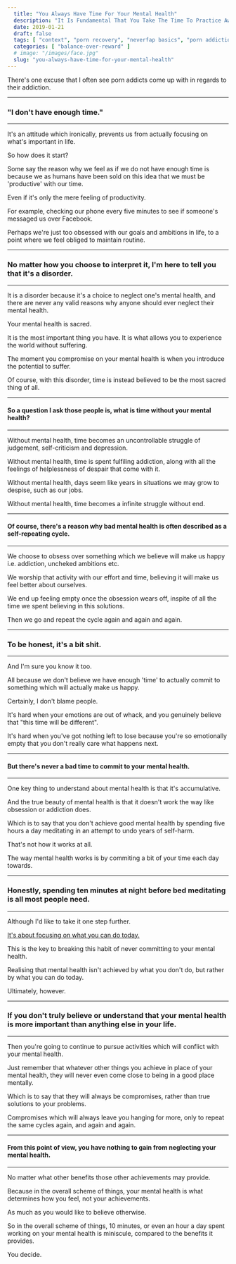 ```yaml
---
  title: "You Always Have Time For Your Mental Health"
  description: "It Is Fundamental That You Take The Time To Practice Awareness And Perspective Exercises Which Will Help You Overcome Porn. Otherwise, You Don't Stand A Chance."
  date: 2019-01-21
  draft: false
  tags: [ "context", "porn recovery", "neverfap basics", "porn addiction", "addiction", "awareness", "nofap", "neverfap", "neverfap deluxe", "neverfap basics" ]
  categories: [ "balance-over-reward" ]
  # image: "/images/face.jpg"
  slug: "you-always-have-time-for-your-mental-health"
---
```


<!-- Will probably need edit/revise -->

There's one excuse that I often see porn addicts come up with in regards to their addiction. 

<hr />

### "I don't have enough time."

<hr />

It's an attitude which ironically, prevents us from actually focusing on what's important in life.

So how does it start?

Some say the reason why we feel as if we do not have enough time is because we as humans have been sold on this idea that we must be 'productive' with our time.

Even if it's only the mere feeling of productivity. 

For example, checking our phone every five minutes to see if someone's messaged us over Facebook.

Perhaps we're just too obsessed with our goals and ambitions in life, to a point where we feel obliged to maintain routine. 

<hr />

### No matter how you choose to interpret it, I'm here to tell you that it's a disorder.

<hr />

It is a disorder because it's a choice to neglect one's mental health, and there are never any valid reasons why anyone should ever neglect their mental health.

Your mental health is sacred. 

It is the most important thing you have. It is what allows you to experience the world without suffering.

The moment you compromise on your mental health is when you introduce the potential to suffer. 

Of course, with this disorder, time is instead believed to be the most sacred thing of all. 

<hr />

#### So a question I ask those people is, what is time without your mental health?

<hr />

Without mental health, time becomes an uncontrollable struggle of judgement, self-criticism and depression. 

Without mental health, time is spent fulfiling addiction, along with all the feelings of helplessness of despair that come with it. 

Without mental health, days seem like years in situations we may grow to despise, such as our jobs. 

Without mental health, time becomes a infinite struggle without end.

<hr />

#### Of course, there's a reason why bad mental health is often described as a self-repeating cycle.

<hr />

We choose to obsess over something which we believe will make us happy i.e. addiction, uncheked ambitions etc.

We worship that activity with our effort and time, believing it will make us feel better about ourselves.

We end up feeling empty once the obsession wears off, inspite of all the time we spent believing in this solutions.

Then we go and repeat the cycle again and again and again. 

<hr />

### To be honest, it's a bit shit.

<hr />

And I'm sure you know it too.

All because we don't believe we have enough 'time' to actually commit to something which will actually make us happy. 

Certainly, I don't blame people.

It's hard when your emotions are out of whack, and you genuinely believe that "this time will be different".

It's hard when you've got nothing left to lose because you're so emotionally empty that you don't really care what happens next.

<hr />

#### But there's never a bad time to commit to your mental health.

<hr />

One key thing to understand about mental health is that it's accumulative.

And the true beauty of mental health is that it doesn't work the way like obsession or addiction does. 

Which is to say that you don't achieve good mental health by spending five hours a day meditating in an attempt to undo years of self-harm.

That's not how it works at all. 

The way mental health works is by commiting a bit of your time each day towards.

<hr />

### Honestly, spending ten minutes at night before bed meditating is all most people need.

<hr />

Although I'd like to take it one step further.

<u>It's about focusing on what you can do today.</u>

This is the key to breaking this habit of never committing to your mental health.

Realising that mental health isn't achieved by what you don't do, but rather by what you can do today. 

Ultimately, however.

<hr />

### If you don't truly believe or understand that your mental health is more important than anything else in your life. 

<hr />

Then you're going to continue to pursue activities which will conflict with your mental health.

Just remember that whatever other things you achieve in place of your mental health, they will never even come close to being in a good place mentally.

Which is to say that they will always be compromises, rather than true solutions to your problems.

Compromises which will always leave you hanging for more, only to repeat the same cycles again, and again and again.

<hr />

#### From this point of view, you have nothing to gain from neglecting your mental health.

<hr />

No matter what other benefits those other achievements may provide.

Because in the overall scheme of things, your mental health is what determines how you feel, not your achievements.

As much as you would like to believe otherwise. 

So in the overall scheme of things, 10 minutes, or even an hour a day spent working on your mental health is miniscule, compared to the benefits it provides.

You decide.